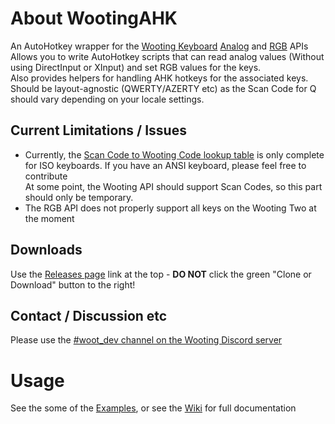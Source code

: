 # About WootingAHK

An AutoHotkey wrapper for the [Wooting Keyboard](https://wooting.io/) [Analog](https://github.com/WootingKb/wooting-analog-sdk) and [RGB](https://github.com/WootingKb/wooting-rgb-sdk) APIs  
Allows you to write AutoHotkey scripts that can read analog values (Without using DirectInput or XInput) and set RGB values for the keys.  
Also provides helpers for handling AHK hotkeys for the associated keys.  
Should be layout-agnostic (QWERTY/AZERTY etc) as the Scan Code for Q should vary depending on your locale settings.  

## Current Limitations / Issues
* Currently, the [Scan Code to Wooting Code lookup table](https://github.com/evilC/WootingAHK/blob/master/WootingAHK/WootingCodeLookup.cs) is only complete for ISO keyboards. If you have an ANSI keyboard, please feel free to contribute  
At some point, the Wooting API should support Scan Codes, so this part should only be temporary.  
* The RGB API does not properly support all keys on the Wooting Two at the moment

## Downloads
Use the [Releases page](https://github.com/evilC/WootingAHK/releases) link at the top - **DO NOT** click the green "Clone or Download" button to the right!  

## Contact / Discussion etc
Please use the [#woot_dev channel on the Wooting Discord server](https://discord.gg/zREJYgV)  

# Usage
See the some of the [Examples](https://github.com/evilC/WootingAHK/blob/master/Simple%20Example.ahk), or see the [Wiki](https://github.com/evilC/WootingAHK/wiki) for full documentation
